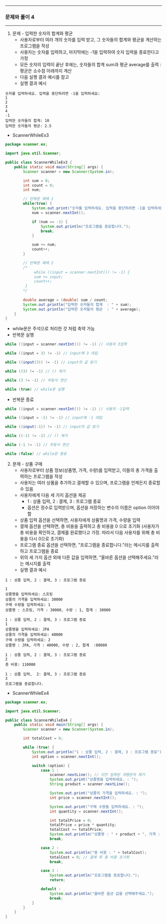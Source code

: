 -----
### 문제와 풀이 4
-----
1. 문제 - 입력한 숫자의 합계와 평균
     - 사용자로부터 여러 개의 숫자를 입력 받고, 그 숫자들의 합계와 평균을 계산하는 프로그램을 작성
     - 사용자는 숫자를 입력하고, 마지막에는 -1을 입력하여 숫자 입력을 종료한다고 가정
     - 모든 숫자의 입력이 끝난 후에는, 숫자들의 합계 sum과 평균 average를 출력 : 평균은 소수점 아래까지 계산  
     - 다음 실행 결과 예시를 참고
     - 실행 결과 예시
```
숫자를 입력하세요. 입력을 중단하려면 -1을 입력하세요:
1
2
3
4
-1
입력한 숫자들의 합계: 10
입력한 숫자들의 평균: 2.5
```

  - ScannerWhileEx3
```java
package scanner.ex;

import java.util.Scanner;

public class ScannerWhileEx3 {
    public static void main(String[] args) {
        Scanner scanner = new Scanner(System.in);

        int sum = 0;
        int count = 0;
        int num;

        // 반복문 예제 1
        while(true) {
            System.out.print("숫자를 입력하세요. 입력을 중단하려면 -1을 입력하세요. : ");
            num = scanner.nextInt();

            if (num == -1) {
                System.out.println("프로그램을 종료합니다.");
                break;
            }

            sum += num;
            count++;
        }

        // 반복문 예제 2
        /*
             while ((input = scanner.nextInt()) != -1) {
             sum += input;
             count++;
         }
        */
        
        double average = (double) sum / count;
        System.out.println("입력한 숫자들의 합계  : " + sum);
        System.out.println("입력한 숫자들의 평균  : " + average);
    }
}
```
   - while문은 주석으로 처리한 것 처럼 축약 가능
   - 반복문 실행
```java
while ((input = scanner.nextInt()) != -1) // 사용자 3입력

while ((input = 3) != -1) // input에 3 대입

while ((input(3)) != -1) // input의 값 읽기

while ((3) != -1) // () 제거

while (3 != -1) // 부등식 연산

while (true) // while문 실행
```
   - 반복문 종료
```java
while ((input = scanner.nextInt()) != -1) // 사용자 -1입력

while ((input = -1) != -1) // input에 -1 대입

while ((input(-1)) != -1) // input의 값 읽기

while ((-1) != -1) // () 제거

while (-1 != -1) // 부등식 연산

while (false) // while문 종료
```

2. 문제 - 상품 구매
   - 사용자로부터 상품 정보(상품명, 가격, 수량)를 입력받고, 이들의 총 가격을 출력하는 프로그램을 작성
   - 사용자는 여러 상품을 추가하고 결제할 수 있으며, 프로그램을 언제든지 종료할 수 있음
   - 사용자에게 다음 세 가지 옵션을 제공
     + 1 : 상품 입력, 2 : 결제, 3 : 프로그램 종료
     + 옵션은 정수로 입력받으며, 옵션을 저장하는 변수의 이름은 option 이어야 함
   - 상품 입력 옵션을 선택하면, 사용자에게 상품명과 가격, 수량을 입력
   - 결제 옵션을 선택하면, 총 비용을 출력하고 총 비용을 0 으로 초기화 (사용자가 총 비용을 확인하고, 결제를 완료했다고 가정. 따라서 다음 사용자를 위해 총 비용을 다시 0으로 초기화)
   - 프로그램 종료 옵션을 선택하면, "프로그램을 종료합니다."라는 메시지를 출력하고 프로그램을 종료
   - 위의 세 가지 옵션 외에 다른 값을 입력하면, "올바른 옵션을 선택해주세요."라는 메시지를 출력
   - 실행 결과 예시
```
1 : 상품 입력, 2 : 결제, 3 : 프로그램 종료

1
상품명을 입력하세요: 스프링
상품의 가격을 입력하세요: 30000
구매 수량을 입력하세요: 1
상품명 : 스프링, 가격 : 30000, 수량 : 1, 합계 : 30000

1 : 상품 입력, 2 : 결제, 3 : 프로그램 종료
1
상품명을 입력하세요: JPA
상품의 가격을 입력하세요: 40000
구매 수량을 입력하세요: 2
상품명 : JPA, 가격 : 40000, 수량 : 2, 합계  :80000

1 : 상품 입력, 2 : 결제, 3 : 프로그램 종료
2
총 비용: 110000

1 : 상품 입력,  2: 결제, 3 : 프로그램 종료
3
프로그램을 종료합니다.
```
   - ScannerWhileEx4
```java
package scanner.ex;

import java.util.Scanner;

public class ScannerWhileEx4 {
    public static void main(String[] args) {
        Scanner scanner = new Scanner(System.in);

        int totalCost = 0;

        while (true) {
            System.out.println("1 : 상품 입력, 2 : 결제, 3 : 프로그램 종료");
            int option = scanner.nextInt();

            switch (option) {
                case 1 :
                    scanner.nextLine(); // 이전 입력된 개행문자 제거
                    System.out.print("상품명을 입력하세요. : ");
                    String product = scanner.nextLine();

                    System.out.print("상품의 가격을 입력하세요. : ");
                    int price = scanner.nextInt();

                    System.out.print("구매 수량을 입력하세요. : ");
                    int quantity = scanner.nextInt();

                    int totalPrice = 0;
                    totalPrice = price * quantity;
                    totalCost += totalPrice;
                    System.out.println("상품명 : " + product + ", 가격 : " + price + ", 수량 : " + quantity + ", 합계 : " + totalPrice);
                    break;

                case 2 :
                    System.out.println("총 비용 : " + totalCost);
                    totalCost = 0; // 결제 후 총 비용 초기화
                    break;

                case 3 :
                    System.out.println("프로그램을 종료합니다.");
                    return;

                default :
                    System.out.println("올바른 옵션 값을 선택해주세요.");
                    break;
            }
        }
    }
}
```
